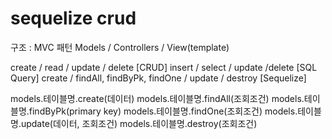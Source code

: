 # sequelize crud

구조 : MVC 패턴
Models / Controllers / View(template)

create / read / update / delete [CRUD]
insert / select / update /delete [SQL Query]
create / findAll, findByPk, findOne / update / destroy [Sequelize]

models.테이블명.create(데이터)
models.테이블명.findAll(조회조건)
models.테이블명.findByPk(primary key)
models.테이블명.findOne(조회조건)
models.테이블명.update(데이터, 조회조건)
models.테이블명.destroy(조회조건)


